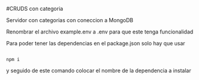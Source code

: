 #CRUDS con categoria

Servidor con categorias con coneccion a MongoDB

Renombrar el archivo example.env a .env para que este tenga funcionalidad

Para poder tener las dependencias en el package.json solo hay que usar
```

npm i 
```
y seguido de este comando colocar el nombre de la dependencia a instalar